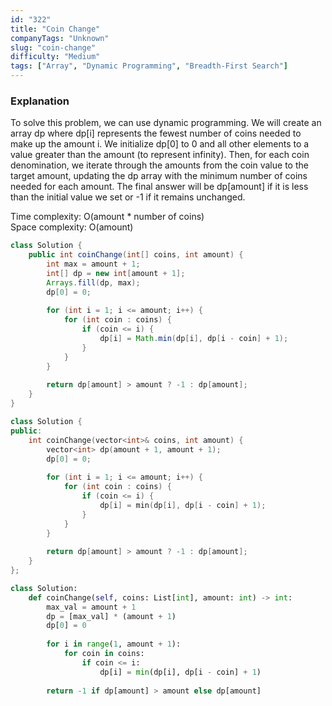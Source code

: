 ```yaml
---
id: "322"
title: "Coin Change"
companyTags: "Unknown"
slug: "coin-change"
difficulty: "Medium"
tags: ["Array", "Dynamic Programming", "Breadth-First Search"]
---
```


### Explanation
To solve this problem, we can use dynamic programming. We will create an array dp where dp[i] represents the fewest number of coins needed to make up the amount i. We initialize dp[0] to 0 and all other elements to a value greater than the amount (to represent infinity). Then, for each coin denomination, we iterate through the amounts from the coin value to the target amount, updating the dp array with the minimum number of coins needed for each amount. The final answer will be dp[amount] if it is less than the initial value we set or -1 if it remains unchanged.

Time complexity: O(amount * number of coins)  
Space complexity: O(amount)
```java
class Solution {
    public int coinChange(int[] coins, int amount) {
        int max = amount + 1;
        int[] dp = new int[amount + 1];
        Arrays.fill(dp, max);
        dp[0] = 0;
        
        for (int i = 1; i <= amount; i++) {
            for (int coin : coins) {
                if (coin <= i) {
                    dp[i] = Math.min(dp[i], dp[i - coin] + 1);
                }
            }
        }
        
        return dp[amount] > amount ? -1 : dp[amount];
    }
}
```

```cpp
class Solution {
public:
    int coinChange(vector<int>& coins, int amount) {
        vector<int> dp(amount + 1, amount + 1);
        dp[0] = 0;
        
        for (int i = 1; i <= amount; i++) {
            for (int coin : coins) {
                if (coin <= i) {
                    dp[i] = min(dp[i], dp[i - coin] + 1);
                }
            }
        }
        
        return dp[amount] > amount ? -1 : dp[amount];
    }
};
```

```python
class Solution:
    def coinChange(self, coins: List[int], amount: int) -> int:
        max_val = amount + 1
        dp = [max_val] * (amount + 1)
        dp[0] = 0
        
        for i in range(1, amount + 1):
            for coin in coins:
                if coin <= i:
                    dp[i] = min(dp[i], dp[i - coin] + 1)
        
        return -1 if dp[amount] > amount else dp[amount]
```